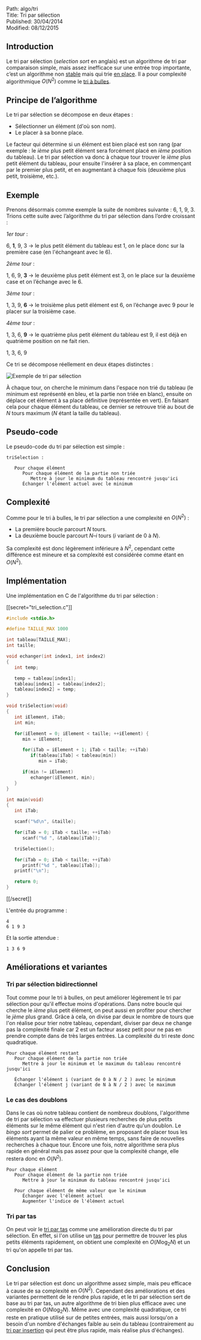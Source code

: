 Path: algo/tri  
Title: Tri par sélection  
Published: 30/04/2014  
Modified: 08/12/2015  

## Introduction

Le tri par sélection (*selection sort* en anglais) est un algorithme de tri par comparaison simple, mais assez inefficace sur une entrée trop importante, c’est un algorithme non [stable](https://en.wikipedia.org/wiki/Sorting_algorithm#Stability) mais qui trie [en place](https://en.wikipedia.org/wiki/In-place_algorithm). Il a pour complexité algorithmique $O(N^2)$ comme le [tri à bulles](/algo/tri/tri_bulles.html).

## Principe de l’algorithme

Le tri par sélection se décompose en deux étapes :

- Sélectionner un élément (d'où son nom).
- Le placer à sa bonne place.

Le facteur qui détermine si un élément est bien placé est son rang (par exemple : le *ième* plus petit élément sera forcément placé en *ième* position du tableau). Le tri par sélection va donc à chaque tour trouver le *ième* plus petit élément du tableau, pour ensuite l'insérer à sa place, en commençant par le premier plus petit, et en augmentant à chaque fois (deuxième plus petit, troisième, etc.).

## Exemple
 
Prenons désormais comme exemple la suite de nombres suivante : 6, 1, 9, 3. Trions cette suite avec l’algorithme du tri par sélection dans l’ordre croissant :

*1er tour* :

6, **1**, 9, 3 -> le plus petit élément du tableau est 1, on le place donc sur la première case (en l'échangeant avec le 6).

*2ème tour* :

1, 6, 9, **3** -> le deuxième plus petit élément est 3, on le place sur la deuxième case et on l’échange avec le 6.

*3ème tour* :

1, 3, 9, **6** -> le troisième plus petit élément est 6, on l’échange avec 9 pour le placer sur la troisième case.

*4ème tour* :

1, 3, 6, **9** -> le quatrième plus petit élément du tableau est 9, il est déjà en quatrième position on ne fait rien.

1, 3, 6, 9

Ce tri se décompose réellement en deux étapes distinctes :

![Exemple de tri par sélection](/img/algo/tri/tri_selection/exemple_tri.png)

À chaque tour, on cherche le minimum dans l'espace non trié du tableau (le minimum est représenté en bleu, et la partie non triée en blanc), ensuite on déplace cet élément à sa place définitive (représentée en vert). En faisant cela pour chaque élément du tableau, ce dernier se retrouve trié au bout de $N$ tours maximum ($N$ étant la taille du tableau).

## Pseudo-code

Le pseudo-code du tri par sélection est simple :

```nohighlight
triSelection :

   Pour chaque élément
      Pour chaque élément de la partie non triée
         Mettre à jour le minimum du tableau rencontré jusqu'ici
      Échanger l'élément actuel avec le minimum
```

## Complexité

Comme pour le tri à bulles, le tri par sélection a une complexité en $O(N^2)$ :

- La première boucle parcourt $N$ tours.
- La deuxième boucle parcourt $N – i$ tours ($i$ variant de 0 à $N$).

Sa complexité est donc légèrement inférieure à $N^2$, cependant cette différence est mineure et sa complexité est considérée comme étant en $O(N^2)$.

## Implémentation

Une implémentation en C de l'algorithme du tri par sélection :

[[secret="tri_selection.c"]]

```c
#include <stdio.h>

#define TAILLE_MAX 1000

int tableau[TAILLE_MAX];
int taille;

void echanger(int index1, int index2)
{
   int temp;

   temp = tableau[index1];
   tableau[index1] = tableau[index2];
   tableau[index2] = temp;
}

void triSelection(void)
{
   int iElement, iTab;
   int min;

   for(iElement = 0; iElement < taille; ++iElement) {
      min = iElement;

      for(iTab = iElement + 1; iTab < taille; ++iTab)
         if(tableau[iTab] < tableau[min])
            min = iTab;

      if(min != iElement)
         echanger(iElement, min);
   }
}

int main(void)
{
   int iTab;

   scanf("%d\n", &taille);

   for(iTab = 0; iTab < taille; ++iTab)
      scanf("%d ", &tableau[iTab]);

   triSelection();

   for(iTab = 0; iTab < taille; ++iTab)
      printf("%d ", tableau[iTab]);
   printf("\n");

   return 0;
}
```

[[/secret]]

L'entrée du programme :

```nohighlight
4
6 1 9 3
```

Et la sortie attendue :

```nohighlight
1 3 6 9
```

## Améliorations et variantes

### Tri par sélection bidirectionnel

Tout comme pour le tri à bulles, on peut améliorer légèrement le tri par sélection pour qu'il effectue moins d'opérations. Dans notre boucle qui cherche le *ième* plus petit élément, on peut aussi en profiter pour chercher le *jème* plus grand. Grâce à cela, on divise par deux le nombre de tours que l'on réalise pour trier notre tableau, cependant, diviser par deux ne change pas la complexité finale car 2 est un facteur assez petit pour ne pas en prendre compte dans de très larges entrées. La complexité du tri reste donc quadratique.

```nohighlight
Pour chaque élément restant
   Pour chaque élément de la partie non triée
      Mettre à jour le minimum et le maximum du tableau rencontré jusqu'ici
      
   Échanger l'élément i (variant de 0 à N / 2 ) avec le minimum
   Échanger l'élément j (variant de N à N / 2 ) avec le maximum
```

### Le cas des doublons

Dans le cas où notre tableau contient de nombreux doublons, l'algorithme de tri par sélection va effectuer plusieurs recherches de plus petits éléments sur le même élément qui n'est rien d'autre qu'un doublon. Le *bingo sort* permet de palier ce problème, en proposant de placer tous les éléments ayant la même valeur en même temps, sans faire de nouvelles recherches à chaque tour. Encore une fois, notre algorithme sera plus rapide en général mais pas assez pour que la complexité change, elle restera donc en $O(N^2)$.

```nohighlight
Pour chaque élément
   Pour chaque élément de la partie non triée
      Mettre à jour le minimum du tableau rencontré jusqu'ici
   
   Pour chaque élément de même valeur que le minimum
      Échanger avec l'élément actuel
      Augmenter l'indice de l'élément actuel
```

### Tri par tas

On peut voir le [tri par tas](/algo/tri/tri_tas.html) comme une amélioration directe du tri par sélection. En effet, si l'on utilise un [tas](/algo/structure/arbre/tas.html) pour permettre de trouver les plus petits éléments rapidement, on obtient une complexité en $O(N \log _2 N)$ et un tri qu'on appelle tri par tas.

## Conclusion

Le tri par sélection est donc un algorithme assez simple, mais peu efficace à cause de sa complexité en $O(N^2)$. Cependant des améliorations et des variantes permettent de le rendre plus rapide, et le tri par sélection sert de base au tri par tas, un autre algorithme de tri bien plus efficace avec une complexité en $O(N \log _2 N)$. Même avec une complexité quadratique, ce tri reste en pratique utilisé sur de petites entrées, mais aussi lorsqu'on a besoin d'un nombre d'échanges faible au sein du tableau (contrairement au [tri par insertion](/algo/tri/tri_insertion.html) qui peut être plus rapide, mais réalise plus d'échanges).
